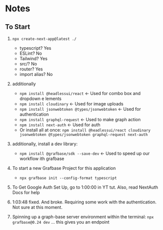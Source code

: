 # Notes

## To Start

1. ```npx create-next-app@latest ./```
    - typescript? Yes
    - ESLint? No
    - Tailwind? Yes
    - src/? No
    - router? Yes
    - import alias? No

2. additionally 
   - ```npm install @headlessui/react```  <- Used for combo box and dropdown e lements
   - ```npm install cloudinary```  <- Used for image uploads
   - ```npm install jsonwebtoken @types/jsonwebtoken```  <- Used for authentication
   - ```npm install graphql-request```  <- Used to make graph action 
   - ```npm install next-auth```  <- Used for auth
   - Or install all at once: ```npm install @headlessui/react cloudinary jsonwebtoken @types/jsonwebtoken graphql-request next-auth```
   
3. additionally, install a dev library:
   - ```npm install @grafbase/sdk --save-dev```  <- Used to speed up our workflow ith grafbase

4. To start a new Grafbase Project for this application
   - ```npx grafbase init --config-format typescript```

5. To Get Google Auth Set Up, go to 1:00:00 in YT tut.  Also, read NextAuth Docs for help

6. 1:03:48 fixed. And broke.  Requiring some work with the authentication.  Not sure at this moment.

7. Spinning up a graph-base server environment within the terminal: ```npx grafbase@0.24 dev``` ... this gives you an endpoint

